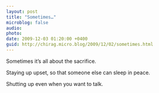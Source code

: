 ```yaml
---
layout: post
title: "Sometimes…"
microblog: false
audio: 
photo: 
date: 2009-12-03 01:20:00 +0400
guid: http://chirag.micro.blog/2009/12/02/sometimes.html
---
```

<p>Sometimes it’s all about the sacrifice.</p>
<p>Staying up upset, so that someone else can sleep in peace.</p>
<p>Shutting up even when you want to talk.</p>
